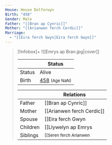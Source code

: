 ```yaml
---
House: House Dolforwyn
Birth: "458"
Gender: Male
Father: "[[Bran ap Cynric]]"
Mother: "[[Arianwen ferch Cerdic]]"
Marriage:
  - "[[Eira ferch Gwyn|Eira ferch Gwyn]]"
---
```


> [!infobox]+
> ![[Emrys ap Bran.jpg|cover]]
>
> || Status   |
> | ---- | ---- |
> |Status| Alive|
> |Birth| [458](458) <small>(Age NaN)</small> |
>
> || Relations   |
> | ---- | ---- |
> | Father | [[Bran ap Cynric]] |
> | Mother | [[Arianwen ferch Cerdic]] |
> | Spouse | [[Eira ferch Gwyn|Eira ferch Gwyn]] |
> | Children| [[Llywelyn ap Emrys|Llywelyn ap Emrys]], [[Gwenhwyfar ferch Eira|Gwenhwyfar ferch Eira]] |
> | Siblings |<small> [[Seren ferch Arianwen|Seren ferch Arianwen]] (Sister) </small>|

